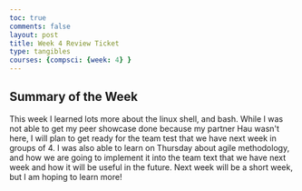```yaml
---
toc: true
comments: false
layout: post
title: Week 4 Review Ticket
type: tangibles
courses: {compsci: {week: 4} }
---
```

<h2> Summary of the Week </h2>
This week I learned lots more about the linux shell, and bash. While I was not able to get my peer showcase done because my partner Hau wasn't here, I will plan to get ready for the team test that we have next week in groups of 4. I was also able to learn on Thursday about agile methodology, and how we are going to implement it into the team text that we have next week and how it will be useful in the future. Next week will be a short week, but I am hoping to learn more!